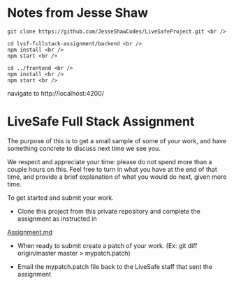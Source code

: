 # Notes from Jesse Shaw

```
git clone https://github.com/JesseShawCodes/LiveSafeProject.git <br />
```

```
cd lvsf-fullstack-assignment/backend <br />
npm install <br />
npm start <br />
```

```
cd ../frontend <br />
npm install <br />
npm start <br />
```

navigate to http://localhost:4200/

# LiveSafe Full Stack Assignment

The purpose of this is to get a small sample of some of your work, and have something
concrete to discuss next time we see you.

We respect and appreciate your time: please do not spend more than a couple hours on
this. Feel free to turn in what you have at the end of that time, and provide a brief explanation of
what you would do next, given more time.

To get started and submit your work.

* Clone this project from this private repository and complete the assignment as instructed in

[Assignment.md](Assignment.md)

* When ready to submit create a patch of your work. (Ex: git diff origin/master master > mypatch.patch)

* Email the mypatch.patch file back to the LiveSafe staff that sent the assignment
